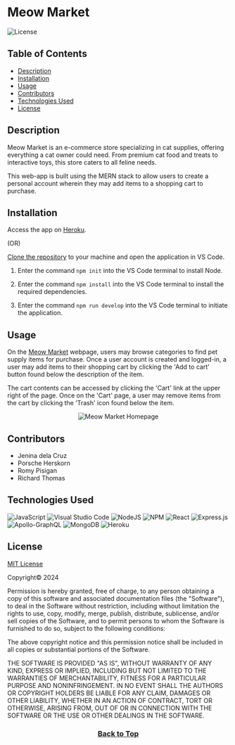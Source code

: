 # Meow Market
![License](https://img.shields.io/badge/License-MIT-9cf.svg)

## Table of Contents

* [Description](#description)
* [Installation](#installation)
* [Usage](#usage)
* [Contributors](#contributors)
* [Technologies Used](#technologies-used)
* [License](#license)

## Description
Meow Market is an e-commerce store specializing in cat supplies, offering everything a cat owner could need. From premium cat food and treats to interactive toys, this store caters to all feline needs.

This web-app is built using the MERN stack to allow users to create a personal account wherein they may add items to a shopping cart to purchase.


## Installation
Access the app on [Heroku](https://group-fivemeowmarket-c7eee0758978.herokuapp.com/).

(OR)

[Clone the repository](https://github.com/eepitsporsche/meow_market) to your machine and open the application in VS Code.

1. Enter the command <code>npm init</code> into the VS Code terminal to install Node.

2. Enter the command <code>npm install</code> into the VS Code terminal to install the required dependencies.

3. Enter the command <code>npm run develop</code> into the VS Code terminal to initiate the application.


## Usage
On the [Meow Market]() webpage, users may browse categories to find pet supply items for purchase. Once a user account is created and logged-in, a user may add items to their shopping cart by clicking the 'Add to cart' button found below the description of the item.

The cart contents can be accessed by clicking the 'Cart' link at the upper right of the page. Once on the 'Cart' page, a user may remove items from the cart by clicking the 'Trash' icon found below the item.

<p align="center"><img src="client/public/images/meow_market_demo.gif" alt="Meow Market Homepage"></p>


## Contributors
* Jenina dela Cruz
* Porsche Herskorn
* Romy Pisigan
* Richard Thomas

## Technologies Used
![JavaScript](https://img.shields.io/badge/javascript-%23323330.svg?style=for-the-badge&logo=javascript&logoColor=%23F7DF1E)
![Visual Studio Code](https://img.shields.io/badge/Visual%20Studio%20Code-0078d7.svg?style=for-the-badge&logo=visual-studio-code&logoColor=white)
![NodeJS](https://img.shields.io/badge/node.js-6DA55F?style=for-the-badge&logo=node.js&logoColor=white)
![NPM](https://img.shields.io/badge/NPM-%23CB3837.svg?style=for-the-badge&logo=npm&logoColor=white)
![React](https://img.shields.io/badge/react-%2320232a.svg?style=for-the-badge&logo=react&logoColor=%2361DAFB)
![Express.js](https://img.shields.io/badge/express.js-%23404d59.svg?style=for-the-badge&logo=express&logoColor=%2361DAFB)
![Apollo-GraphQL](https://img.shields.io/badge/-ApolloGraphQL-311C87?style=for-the-badge&logo=apollo-graphql)
![MongoDB](https://img.shields.io/badge/MongoDB-%234ea94b.svg?style=for-the-badge&logo=mongodb&logoColor=white)
![Heroku](https://img.shields.io/badge/heroku-%23430098.svg?style=for-the-badge&logo=heroku&logoColor=white)

## License
<a href="https://opensource.org/licenses/MIT">MIT License</a>

Copyright© 2024

Permission is hereby granted, free of charge, to any person obtaining a copy of this software and associated documentation files (the "Software"), to deal in the Software without restriction, including without limitation the rights to use, copy, modify, merge, publish, distribute, sublicense, and/or sell copies of the Software, and to permit persons to whom the Software is furnished to do so, subject to the following conditions:

The above copyright notice and this permission notice shall be included in all copies or substantial portions of the Software.

THE SOFTWARE IS PROVIDED "AS IS", WITHOUT WARRANTY OF ANY KIND, EXPRESS OR IMPLIED, INCLUDING BUT NOT LIMITED TO THE WARRANTIES OF MERCHANTABILITY, FITNESS FOR A PARTICULAR PURPOSE AND NONINFRINGEMENT. IN NO EVENT SHALL THE AUTHORS OR COPYRIGHT HOLDERS BE LIABLE FOR ANY CLAIM, DAMAGES OR OTHER LIABILITY, WHETHER IN AN ACTION OF CONTRACT, TORT OR OTHERWISE, ARISING FROM, OUT OF OR IN CONNECTION WITH THE SOFTWARE OR THE USE OR OTHER DEALINGS IN THE SOFTWARE.

### <p align="center">[Back to Top](#meow-market)</p>